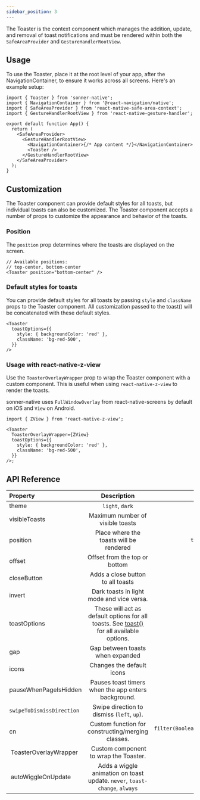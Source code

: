 ```yaml
---
sidebar_position: 3
---
```


The Toaster is the context component which manages the addition, update, and removal of toast notifications and must be rendered within both the `SafeAreaProvider` and `GestureHandlerRootView`.

## Usage

To use the Toaster, place it at the root level of your app, after the NavigationContainer, to ensure it works across all screens. Here's an example setup:

```tsx
import { Toaster } from 'sonner-native';
import { NavigationContainer } from '@react-navigation/native';
import { SafeAreaProvider } from 'react-native-safe-area-context';
import { GestureHandlerRootView } from 'react-native-gesture-handler';

export default function App() {
  return (
    <SafeAreaProvider>
      <GestureHandlerRootView>
        <NavigationContainer>{/* App content */}</NavigationContainer>
        <Toaster />
      </GestureHandlerRootView>
    </SafeAreaProvider>
  );
}
```

## Customization

The Toaster component can provide default styles for all toasts, but individual toasts can also be customized. The Toaster component accepts a number of props to customize the appearance and behavior of the toasts.

### Position

The `position` prop determines where the toasts are displayed on the screen.

```tsx
// Available positions:
// top-center, bottom-center
<Toaster position="bottom-center" />
```

### Default styles for toasts

You can provide default styles for all toasts by passing `style` and `className` props to the Toaster component. All customization passed to the toast() will be concatenated with these default styles.

```tsx
<Toaster
  toastOptions={{
    style: { backgroundColor: 'red' },
    className: 'bg-red-500',
  }}
/>
```

### Usage with react-native-z-view

Use the `ToasterOverlayWrapper` prop to wrap the Toaster component with a custom component. This is useful when using `react-native-z-view` to render the toasts.

sonner-native uses `FullWindowOverlay` from react-native-screens by default on iOS and `View` on Android.

```tsx
import { ZView } from 'react-native-z-view';

<Toaster
  ToasterOverlayWrapper={ZView}
  toastOptions={{
    style: { backgroundColor: 'red' },
    className: 'bg-red-500',
  }}
/>;
```

## API Reference

| Property                 |                                            Description                                             |                     Default |
| :----------------------- | :------------------------------------------------------------------------------------------------: | --------------------------: |
| theme                    |                                          `light`, `dark`                                           |                     `light` |
| visibleToasts            |                                  Maximum number of visible toasts                                  |                         `3` |
| position                 |                              Place where the toasts will be rendered                               |                `top-center` |
| offset                   |                                   Offset from the top or bottom                                    |                         `0` |
| closeButton              |                                 Adds a close button to all toasts                                  |                     `false` |
| invert                   |                             Dark toasts in light mode and vice versa.                              |                     `false` |
| toastOptions             | These will act as default options for all toasts. See [toast()](/toast) for all available options. |                        `{}` |
| gap                      |                                  Gap between toasts when expanded                                  |                        `16` |
| icons                    |                                     Changes the default icons                                      |                         `-` |
| pauseWhenPageIsHidden    |                        Pauses toast timers when the app enters background.                         |                        `{}` |
| `swipeToDismissDirection` |                             Swipe direction to dismiss (`left`, `up`).                             |                        `up` |
| cn                       |                         Custom function for constructing/merging classes.                          | `filter(Boolean).join(' ')` |
|  ToasterOverlayWrapper   |                                Custom component to wrap the Toaster.                               |                       `div` |
|  autoWiggleOnUpdate      |             Adds a wiggle animation on toast update. `never`, `toast-change`, `always`             |                     `never` |
